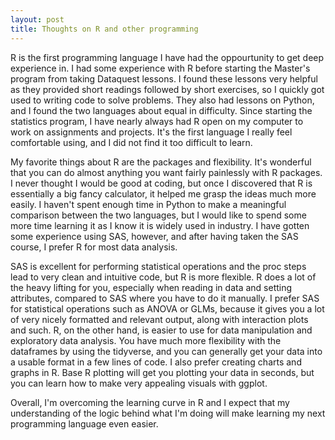 ```yaml
---
layout: post
title: Thoughts on R and other programming
---
```


R is the first programming language I have had the oppourtunity to get deep experience in. I had some experience with R before starting the Master's program from taking Dataquest lessons. I found these lessons very helpful as they provided short readings followed by short exercises, so I quickly got used to writing code to solve problems. They also had lessons on Python, and I found the two languages about equal in difficulty. Since starting the statistics program, I have nearly always had R open on my computer to work on assignments and projects. It's the first language I really feel comfortable using, and I did not find it too difficult to learn. 

My favorite things about R are the packages and flexibility. It's wonderful that you can do almost anything you want fairly painlessly with R packages. I never thought I would be good at coding, but once I discovered that R is essentially a big fancy calculator, it helped me grasp the ideas much more easily. I haven't spent enough time in Python to make a meaningful comparison between the two languages, but I would like to spend some more time learning it as I know it is widely used in industry. I have gotten some experience using SAS, however, and after having taken the SAS course, I prefer R for most data analysis.

SAS is excellent for performing statistical operations and the proc steps lead to very clean and intuitive code, but R is more flexible. R does a lot of the heavy lifting for you, especially when reading in data and setting attributes, compared to SAS where you have to do it manually. I prefer SAS for statistical operations such as ANOVA or GLMs, because it gives you a lot of very nicely formatted and relevant output, along with interaction plots and such. R, on the other hand, is easier to use for data manipulation and exploratory data analysis. You have much more flexibility with the dataframes by using the tidyverse, and you can generally get your data into a usable format in a few lines of code. I also prefer creating charts and graphs in R. Base R plotting will get you plotting your data in seconds, but you can learn how to make very appealing visuals with ggplot. 

Overall, I'm overcoming the learning curve in R and I expect that my understanding of the logic behind what I'm doing will make learning my next programming language even easier. 
